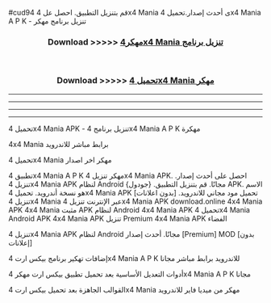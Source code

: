 #cud94 قم بتنزيل التطبيق. احصل عل 4x4 Mania  ى أحدث إصدار.تحميل 4x4 Mania  A P K - تنزيل برنامج مهكر



<div align="center">
<h3>Download >>>>> <a href="https://ar-sites.web.app/?ar= 4x4 Mania ">مهكر4x4 Mania  تنزيل برنامج</a></h3><br>

<h3>Download >>>>> <a href="https://ar-sites.web.app/?ar= 4x4 Mania ">تحميل 4x4 Mania  مهكر</a></h3>
</div>


----------------------------------------------------------

----------------------------------------------------------

----------------------------------------------------------

----------------------------------------------------------


تحميل 4x4 Mania  APK - تنزيل برنامج 4x4 Mania  A P K مهكرة

4x4 Mania  برابط مباشر للاندرويد

تحميل 4x4 Mania  مهكر اخر اصدار

تطبيق 4x4 Mania  A P K مهكر
تنزيل 4x4 Mania  APK. احصل على أحدث إصدار.
تنزيل 4x4 Mania  APK لنظام Android مجانًا.
قم بتنزيل التطبيق. {جودول} APK. الاسم هو نسخة أندرويد.
تحميل 4x4 Mania  APK [بدون اعلانات]
تحميل مود مجاني للاندرويد.
تنزيل 4x4 Mania  عبر الإنترنت
تنزيل 4x4 Mania  APK
download.online 4x4 Mania  APK
4x4 Mania  مثبت APK لنظام Android
4x4 Mania  APK
تحميل 4x4 Mania  Android APK
4x4 Mania  APK تنزيل Premium
4x4 Mania  APK الفضاء

تنزيل 4x4 Mania  APK لنظام Android مجانًا. أحدث إصدار [Premium] MOD [بدون إعلانات]

إضافات تهكير برنامج بيكس ارت 4x4 Mania  A P K للاندرويد برابط مباشر مجانا

أدوات التعديل الأساسية بعد تحميل تطبيق بيكس ارت مهكر 4x4 Mania  A P K مجانا

القوالب الجاهزة بعد تحميل بيكس ارت 4x4 Mania  مهكر من ميديا فاير للاندرويد



